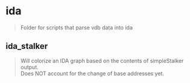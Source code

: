 # ida
> Folder for scripts that parse vdb data into ida

## ida_stalker
> Will colorize an IDA graph based on the contents of simpleStalker output.  
> Does NOT account for the change of base addresses yet.

